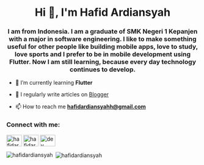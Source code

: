 <h1 align="center">Hi 👋, I'm Hafid Ardiansyah</h1>
<h3 align="center">I am from Indonesia. I am a graduate of SMK Negeri 1 Kepanjen with a major in software engineering. I like to make something useful for other people like building mobile apps, love to study, love sports and I prefer to be in mobile development using Flutter. Now I am still learning, because every day technology continues to develop.
</h3>

- 🌱 I’m currently learning **Flutter**

- 📝 I regularly write articles on [Blogger](https://hafidardiansyahh.blogspot.com/)

- 📫 How to reach me **hafidardiansyahh@gmail.com**

<h3 align="left">Connect with me:</h3>
<p align="left">
<a href="https://instagram.com/hafidardiansyahh" target="_blank"><img align="center" src="https://cdn.jsdelivr.net/npm/simple-icons@3.0.1/icons/instagram.svg" alt="hafidardiansyahh" height="30" width="40" /></a>
<a href="https://dribbble.com/hafidardiansyahh" target="_blank"><img align="center" src="https://cdn.jsdelivr.net/npm/simple-icons@3.0.1/icons/dribbble.svg" alt="hafidardiansyah" height="30" width="40" /></a>
<a href="https://www.youtube.com/channel/UCuuAMxi7XMbIOgYyW5JE2eA" target="blank"><img align="center" src="https://cdn.jsdelivr.net/npm/simple-icons@3.0.1/icons/youtube.svg" alt="dev hafid" height="30" width="40" /></a>
</p>

<p><img align="left" src="https://github-readme-stats.vercel.app/api/top-langs?username=hafidardiansyahh&show_icons=true&locale=en&layout=compact" alt="hafidardiansyah" /></p>

<p>&nbsp;<img align="center" src="https://github-readme-stats.vercel.app/api?username=hafidardiansyahh&show_icons=true&locale=en" alt="hafidardiansyah" /></p>

